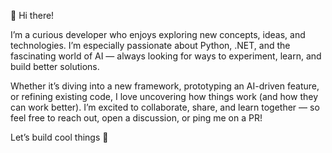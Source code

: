 👋 Hi there!

I’m a curious developer who enjoys exploring new concepts, ideas, and technologies. I’m especially passionate about Python, .NET, and the fascinating world of AI — always looking for ways to experiment, learn, and build better solutions.

Whether it’s diving into a new framework, prototyping an AI-driven feature, or refining existing code, I love uncovering how things work (and how they can work better). I’m excited to collaborate, share, and learn together — so feel free to reach out, open a discussion, or ping me on a PR!

Let’s build cool things 🚀
